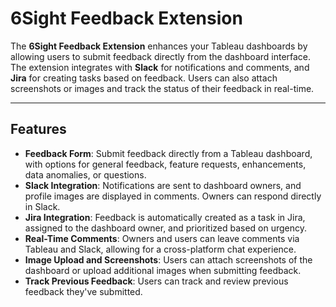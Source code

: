 # 6Sight Feedback Extension

The **6Sight Feedback Extension** enhances your Tableau dashboards by allowing users to submit feedback directly from the dashboard interface. The extension integrates with **Slack** for notifications and comments, and **Jira** for creating tasks based on feedback. Users can also attach screenshots or images and track the status of their feedback in real-time.

---

## Features

- **Feedback Form**: Submit feedback directly from a Tableau dashboard, with options for general feedback, feature requests, enhancements, data anomalies, or questions.
- **Slack Integration**: Notifications are sent to dashboard owners, and profile images are displayed in comments. Owners can respond directly in Slack.
- **Jira Integration**: Feedback is automatically created as a task in Jira, assigned to the dashboard owner, and prioritized based on urgency.
- **Real-Time Comments**: Owners and users can leave comments via Tableau and Slack, allowing for a cross-platform chat experience.
- **Image Upload and Screenshots**: Users can attach screenshots of the dashboard or upload additional images when submitting feedback.
- **Track Previous Feedback**: Users can track and review previous feedback they've submitted.
